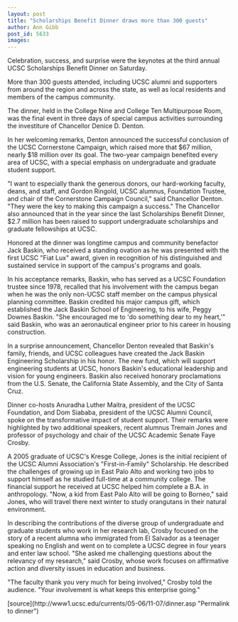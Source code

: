 ```yaml
---
layout: post
title: "Scholarships Benefit Dinner draws more than 300 guests"
author: Ann Gibb
post_id: 5633
images:
---
```


<a name="content" id="content"></a>
<p>
  Celebration, success, and surprise were the keynotes at the third annual UCSC Scholarships Benefit Dinner on Saturday.
</p>
<p>
  More than 300 guests attended, including UCSC alumni and supporters from around the region and across the state, as well as local residents and members of the campus community.
</p>
<p>
  The dinner, held in the College Nine and College Ten Multipurpose Room, was the final event in three days of special campus activities surrounding the investiture of Chancellor Denice D. Denton.
</p>
<p>
  In her welcoming remarks, Denton announced the successful conclusion of the UCSC Cornerstone Campaign, which raised more that $67 million, nearly $18 million over its goal. The two-year campaign benefited every area of UCSC, with a special emphasis on undergraduate and graduate student support.
</p>
<p>
  "I want to especially thank the generous donors, our hard-working faculty, deans, and staff, and Gordon Ringold, UCSC alumnus, Foundation Trustee, and chair of the Cornerstone Campaign Council," said Chancellor Denton. "They were the key to making this campaign a success." The Chancellor also announced that in the year since the last Scholarships Benefit Dinner, $2.7 million has been raised to support undergraduate scholarships and graduate fellowships at UCSC.
</p>
<p>
  Honored at the dinner was longtime campus and community benefactor Jack Baskin, who received a standing ovation as he was presented with the first UCSC "Fiat Lux" award, given in recognition of his distinguished and sustained service in support of the campus's programs and goals.
</p>
<p>
  In his acceptance remarks, Baskin, who has served as a UCSC Foundation trustee since 1978, recalled that his involvement with the campus began when he was the only non-UCSC staff member on the campus physical planning committee. Baskin credited his major campus gift, which established the Jack Baskin School of Engineering, to his wife, Peggy Downes Baskin. "She encouraged me to 'do something dear to my heart,'" said Baskin, who was an aeronautical engineer prior to his career in housing construction.
</p>
<p>
  In a surprise announcement, Chancellor Denton revealed that Baskin's family, friends, and UCSC colleagues have created the Jack Baskin Engineering Scholarship in his honor. The new fund, which will support engineering students at UCSC, honors Baskin's educational leadership and vision for young engineers. Baskin also received honorary proclamations from the U.S. Senate, the California State Assembly, and the City of Santa Cruz.
</p>
<p>
  Dinner co-hosts Anuradha Luther Maitra, president of the UCSC Foundation, and Dom Siababa, president of the UCSC Alumni Council, spoke on the transformative impact of student support. Their remarks were highlighted by two additional speakers, recent alumnus Tremain Jones and professor of psychology and chair of the UCSC Academic Senate Faye Crosby.
</p>
<p>
  A 2005 graduate of UCSC's Kresge College, Jones is the initial recipient of the UCSC Alumni Association's "First-in-Family" Scholarship. He described the challenges of growing up in East Palo Alto and working two jobs to support himself as he studied full-time at a community college. The financial support he received at UCSC helped him complete a B.A. in anthropology. "Now, a kid from East Palo Alto will be going to Borneo," said Jones, who will travel there next winter to study orangutans in their natural environment.
</p>
<p>
  In describing the contributions of the diverse group of undergraduate and graduate students who work in her research lab, Crosby focused on the story of a recent alumna who immigrated from El Salvador as a teenager speaking no English and went on to complete a UCSC degree in four years and enter law school. "She asked me challenging questions about the relevancy of my research," said Crosby, whose work focuses on affirmative action and diversity issues in education and business.
</p>
<p>
  "The faculty thank you very much for being involved," Crosby told the audience. "Your involvement is what keeps this enterprise going."
</p>
<form>
  <input name="t1" size="-1" type="hidden">
</form>




</p>
[source](http://www1.ucsc.edu/currents/05-06/11-07/dinner.asp "Permalink to dinner")
